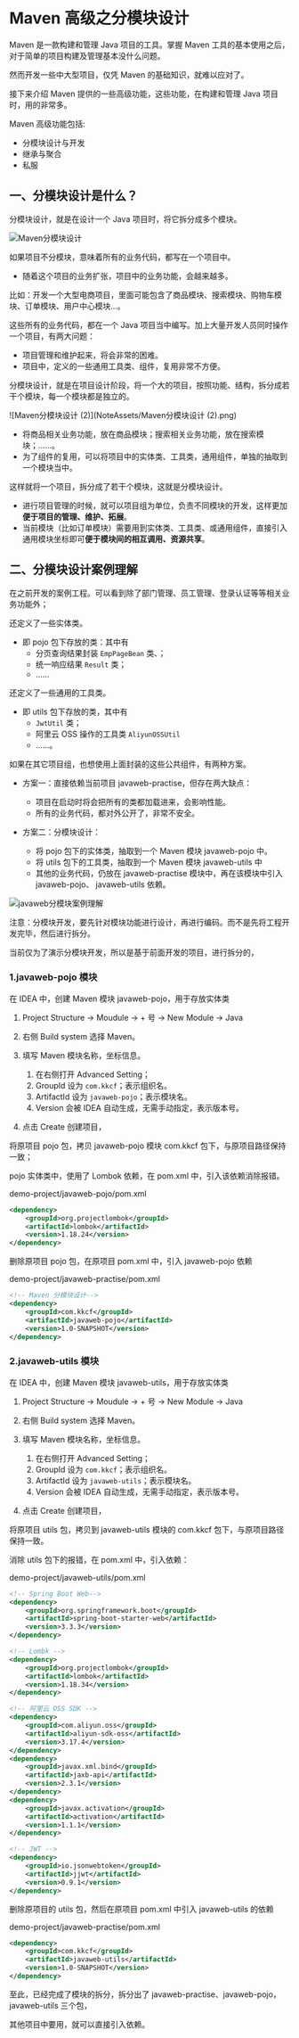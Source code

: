 # Maven 高级之分模块设计

Maven 是一款构建和管理 Java 项目的工具。掌握 Maven 工具的基本使用之后，对于简单的项目构建及管理基本没什么问题。

然而开发一些中大型项目，仅凭 Maven 的基础知识，就难以应对了。

接下来介绍 Maven 提供的一些高级功能，这些功能，在构建和管理 Java 项目时，用的非常多。

Maven 高级功能包括:

- 分模块设计与开发
- 继承与聚合
- 私服

## 一、分模块设计是什么？

分模块设计，就是在设计一个 Java 项目时，将它拆分成多个模块。

![Maven分模块设计](NoteAssets/Maven分模块设计.png)

如果项目不分模块，意味着所有的业务代码，都写在一个项目中。

- 随着这个项目的业务扩张，项目中的业务功能，会越来越多。

比如：开发一个大型电商项目，里面可能包含了商品模块、搜索模块、购物车模块、订单模块、用户中心模块…。

这些所有的业务代码，都在一个 Java 项目当中编写。加上大量开发人员同时操作一个项目，有两大问题：

- 项目管理和维护起来，将会非常的困难。
- 项目中，定义的一些通用工具类、组件，复用非常不方便。

分模块设计，就是在项目设计阶段，将一个大的项目，按照功能、结构，拆分成若干个模块，每一个模块都是独立的。

![Maven分模块设计 (2)](NoteAssets/Maven分模块设计 (2).png)

- 将商品相关业务功能，放在商品模块；搜索相关业务功能，放在搜索模块；……。
- 为了组件的复用，可以将项目中的实体类、工具类，通用组件，单独的抽取到一个模块当中。

这样就将一个项目，拆分成了若干个模块，这就是分模块设计。

- 进行项目管理的时候，就可以项目组为单位，负责不同模块的开发，这样更加**便于项目的管理、维护、拓展**。
- 当前模块（比如订单模块）需要用到实体类、工具类、或通用组件，直接引入通用模块坐标即可**便于模块间的相互调用、资源共享**。

## 二、分模块设计案例理解

在之前开发的案例工程。可以看到除了部门管理、员工管理、登录认证等等相关业务功能外；

还定义了一些实体类。

- 即 pojo 包下存放的类：其中有
  - 分页查询结果封装 `EmpPageBean` 类、；
  - 统一响应结果 `Result` 类；
  - ……

还定义了一些通用的工具类。

- 即 utils 包下存放的类，其中有
  - `JwtUtil` 类；
  - 阿里云 OSS 操作的工具类 `AliyunOSSUtil`
  - ……。

如果在其它项目组，也想使用上面封装的这些公共组件，有两种方案。

- 方案一：直接依赖当前项目 javaweb-practise，但存在两大缺点：

  - 项目在启动时将会把所有的类都加载进来，会影响性能。
  - 所有的业务代码，都对外公开了，非常不安全。

- 方案二：分模块设计：

  - 将 pojo 包下的实体类，抽取到一个 Maven 模块 javaweb-pojo 中。
  - 将 utils 包下的工具类，抽取到一个 Maven 模块 javaweb-utils 中
  - 其他的业务代码，仍放在 javaweb-practise 模块中，再在该模块中引入  javaweb-pojo、 javaweb-utils 依赖。

![javaweb分模块案例理解](NoteAssets/javaweb分模块案例理解.png)

注意：分模块开发，要先针对模块功能进行设计，再进行编码。而不是先将工程开发完毕，然后进行拆分。

当前仅为了演示分模块开发，所以是基于前面开发的项目，进行拆分的，

### 1.javaweb-pojo 模块

在 IDEA 中，创建 Maven 模块 javaweb-pojo，用于存放实体类

1. Project Structure -> Moudule -> + 号 -> New Module -> Java
2. 右侧 Build system 选择 Maven。
3. 填写 Maven 模块名称，坐标信息。
   1. 在右侧打开 Advanced Setting；
   2. GroupId 设为 `com.kkcf`；表示组织名。
   3. ArtifactId 设为 `javaweb-pojo`；表示模块名。
   4. Version 会被 IDEA 自动生成，无需手动指定，表示版本号。

4. 点击 Create 创建项目，

将原项目 pojo 包，拷贝 javaweb-pojo 模块 com.kkcf 包下，与原项目路径保持一致；

pojo 实体类中，使用了 Lombok 依赖，在 pom.xml 中，引入该依赖消除报错。

demo-project/javaweb-pojo/pom.xml

```xml
<dependency>
    <groupId>org.projectlombok</groupId>
    <artifactId>lombok</artifactId>
    <version>1.18.24</version>
</dependency>
```

删除原项目 pojo 包，在原项目 pom.xml 中，引入 javaweb-pojo 依赖

demo-project/javaweb-practise/pom.xml

```xml
<!-- Maven 分模块设计-->
<dependency>
    <groupId>com.kkcf</groupId>
    <artifactId>javaweb-pojo</artifactId>
    <version>1.0-SNAPSHOT</version>
</dependency>
```

### 2.javaweb-utils 模块

在 IDEA 中，创建 Maven 模块 javaweb-utils，用于存放实体类

1. Project Structure -> Moudule -> + 号 -> New Module -> Java
2. 右侧 Build system 选择 Maven。
3. 填写 Maven 模块名称，坐标信息。
   1. 在右侧打开 Advanced Setting；
   2. GroupId 设为 `com.kkcf`；表示组织名。
   3. ArtifactId 设为 `javaweb-utils`；表示模块名。
   4. Version 会被 IDEA 自动生成，无需手动指定，表示版本号。

4. 点击 Create 创建项目，

将原项目 utils 包，拷贝到 javaweb-utils 模块的 com.kkcf 包下，与原项目路径保持一致。

消除 utils 包下的报错，在 pom.xml 中，引入依赖：

demo-project/javaweb-utils/pom.xml

```xml
<!-- Spring Boot Web-->
<dependency>
    <groupId>org.springframework.boot</groupId>
    <artifactId>spring-boot-starter-web</artifactId>
    <version>3.3.3</version>
</dependency>

<!-- Lombk -->
<dependency>
    <groupId>org.projectlombok</groupId>
    <artifactId>lombok</artifactId>
    <version>1.18.34</version>
</dependency>

<!-- 阿里云 OSS SDK -->
<dependency>
    <groupId>com.aliyun.oss</groupId>
    <artifactId>aliyun-sdk-oss</artifactId>
    <version>3.17.4</version>
</dependency>
<dependency>
    <groupId>javax.xml.bind</groupId>
    <artifactId>jaxb-api</artifactId>
    <version>2.3.1</version>
</dependency>
<dependency>
    <groupId>javax.activation</groupId>
    <artifactId>activation</artifactId>
    <version>1.1.1</version>
</dependency>

<!-- JWT -->
<dependency>
    <groupId>io.jsonwebtoken</groupId>
    <artifactId>jjwt</artifactId>
    <version>0.9.1</version>
</dependency>
```

删除原项目的 utils 包，然后在原项目 pom.xml 中引入 javaweb-utils 的依赖

demo-project/javaweb-practise/pom.xml

```xml
<dependency>
    <groupId>com.kkcf</groupId>
    <artifactId>javaweb-utils</artifactId>
    <version>1.0-SNAPSHOT</version>
</dependency>
```

至此，已经完成了模块的拆分，拆分出了 javaweb-practise、javaweb-pojo，javaweb-utils 三个包，

其他项目中要用，就可以直接引入依赖。

